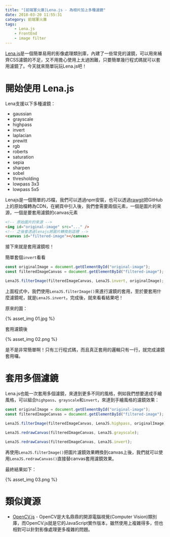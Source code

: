 ```yaml
---
title: "[前端軍火庫]Lena.js - 為相片加上多種濾鏡"
date: 2018-03-20 11:55:31
category: 前端軍火庫
tags:
	- Lena.js
	- FrontEnd
	- image filter
---
```


[Lena.js](https://github.com/davidsonfellipe/lena.js)是一個簡單易用的影像處理類別庫，內建了一些常見的濾鏡，可以用來補齊CSS濾鏡的不足，又不用擔心使用上太過困難，只要簡單幾行程式碼就可以套用濾鏡了。今天就來簡單玩玩Lena.js吧！

<!-- more -->

# 開始使用 Lena.js

Lena支援以下多種濾鏡：

-   gaussian
-   grayscale
-   highpass
-   invert
-   laplacian
-   prewitt
-   rgb
-   roberts
-   saturation
-   sepia
-   sharpen
-   sobel
-   thresholding
-   lowpass 3x3
-   lowpass 5x5

Lenajs是一個簡單的JS檔，我們可以透過npm安裝，也可以透過[rawgit](https://rawgit.com/)把GitHub上的原始檔轉為CDN，在網頁中引入後，我們會需要兩個元素，一個是圖片的來源，一個是要套用濾鏡的canvas元素

```html
<!-- 原始圖片的來源 -->
<img id="original-image" src="..." />
<!-- 之後會透過lenajs將圖片轉換到這裡 -->
<canvas id="filtered-image"></canvas>
```

接下來就是套用濾鏡啦！

簡單套個`invert`看看

```javascript
const originalImage = document.getElementById("original-image");
const filteredImageCanvas = document.getElementById("filtered-image");

LenaJS.filterImage(filteredImageCanvas, LenaJS.invert, originalImage);
```

上面程式中，我們使用`LenaJS.filterImage()`來進行濾鏡的套用，至於要套用什麼濾鏡呢，就是`LenaJS.invert`，完成後，就來看看結果吧！

原來的圖：

{% asset_img 01.jpg %}

套用濾鏡後

{% asset_img 02.png %}

是不是非常簡單啊！只有三行程式碼，而且真正套用的邏輯只有一行，就完成濾鏡套用囉。

# 套用多個濾鏡

Lena.js也能一次套用多個濾鏡，來達到更多不同的風格，例如我們想要達成手繪風格，可以組合`highpass`、`grayscale`和`invert`，來達到手繪風格的濾鏡效果：

```javascript
const originalImage = document.getElementById("original-image");
const filteredImageCanvas = document.getElementById("filtered-image");

LenaJS.filterImage(filteredImageCanvas, LenaJS.highpass, originalImage);
  
LenaJS.redrawCanvas(filteredImageCanvas, LenaJS.grayscale);

LenaJS.redrawCanvas(filteredImageCanvas, LenaJS.invert);
```

再使用`LenaJS.filterImage()`把圖片濾鏡效果轉換到canvas上後，我們就可以使用`LenaJS.redrawCanvas()`直接替canvas套用濾鏡效果。

最終結果如下：

{% asset_img 03.png %}

# 類似資源

-   [OpenCV.js](https://docs.opencv.org/3.3.1/d5/d10/tutorial_js_root.html) - OpenCV是大名鼎鼎的開源電腦視覺(Computer Vision)類別庫，而OpenCV.js就是它的JavaScript實作版本，雖然使用上複雜得多，但也相對可以針對影像處理更多複雜的問題。